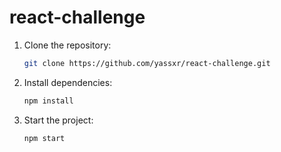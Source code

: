 # react-challenge

1. Clone the repository:

   ```bash
   git clone https://github.com/yassxr/react-challenge.git

2. Install dependencies:

   ```bash
   npm install

3. Start the project:

   ```bash
   npm start
   

